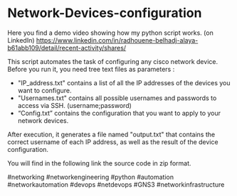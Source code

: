 # Network-Devices-configuration

Here you find a demo video showing how my python script works. (on LinkedIn)
https://www.linkedin.com/in/radhouene-belhadj-alaya-b61abb109/detail/recent-activity/shares/

This script automates the task of configuring any cisco network device. Before you run it, you need tree text files as parameters : 

- "IP_address.txt" contains a list of all the IP addresses of the devices you want to configure.
- "Usernames.txt" contains all possible usernames and passwords to access via SSH. (username;password)
- “Config.txt” contains the configuration that you want to apply to your network devices. 

After execution, it generates a file named "output.txt" that contains the correct username of each IP address, as well as the result of the device configuration.

You will find in the following link the source code in zip format.
 
 
#networking 
#networkengineering
#python
#automation
#networkautomation
#devops
#netdevops
#GNS3
#networkinfrastructure
